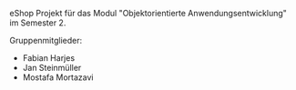 eShop Projekt für das Modul "Objektorientierte Anwendungsentwicklung" im Semester 2.

Gruppenmitglieder:
- Fabian Harjes
- Jan Steinmüller
- Mostafa Mortazavi
